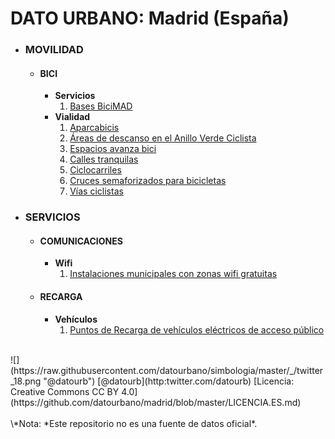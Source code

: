 # DATO URBANO: Madrid (España)
* ### **MOVILIDAD**
  - #### **BICI**
    - **Servicios**
      1. [Bases BiciMAD](https://github.com/datourbano/madrid/blob/master/movilidad/bici/servicios/28079_bases_bicimad.md)
    - **Vialidad**
      1. [Aparcabicis](https://github.com/datourbano/madrid/blob/master/movilidad/bici/vialidad/28079_aparcabicis.md)
      2. [Áreas de descanso en el Anillo Verde Ciclista](https://github.com/datourbano/madrid/blob/master/movilidad/bici/vialidad/28079_areas_descanso.md)
      3. [Espacios avanza bici](https://github.com/datourbano/madrid/blob/master/movilidad/bici/vialidad/28079_avanza_bici.md)
      4. [Calles tranquilas](https://github.com/datourbano/madrid/blob/master/movilidad/bici/vialidad/28079_calles_tranquilas.md)
      5. [Ciclocarriles](https://github.com/datourbano/madrid/blob/master/movilidad/bici/vialidad/28079_ciclocarriles.md)
      6. [Cruces semaforizados para bicicletas](https://github.com/datourbano/madrid/blob/master/movilidad/bici/vialidad/28079_semaforo_bici.md)
      7. [Vías ciclistas](https://github.com/datourbano/madrid/blob/master/movilidad/bici/vialidad/28079_vias_ciclistas.md)
* ### **SERVICIOS**
  - #### **COMUNICACIONES**
    - **Wifi**
      1. [Instalaciones municipales con zonas wifi gratuitas](https://github.com/datourbano/madrid/blob/master/servicios/comunicaciones/wifi/28079_wifi_municipal.md)
  - #### **RECARGA**
    - **Vehículos**
      1. [Puntos de Recarga de vehículos eléctricos de acceso público](https://github.com/datourbano/madrid/blob/master/servicios/recarga/vehiculos/28079_recarga_de_vehiculos_acceso_publico.md)


<br />
![](https://raw.githubusercontent.com/datourbano/simbologia/master/_/twitter_18.png "@datourb") [@datourb](http:twitter.com/datourb)  
[Licencia: Creative Commons CC BY 4.0](https://github.com/datourbano/madrid/blob/master/LICENCIA.ES.md)
<br /><br />
\*Nota: *Este repositorio no es una fuente de datos oficial*.